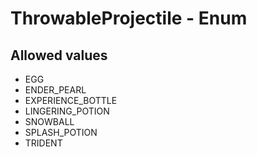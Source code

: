 

# ThrowableProjectile - Enum



## Allowed values

* EGG
* ENDER_PEARL
* EXPERIENCE_BOTTLE
* LINGERING_POTION
* SNOWBALL
* SPLASH_POTION
* TRIDENT
